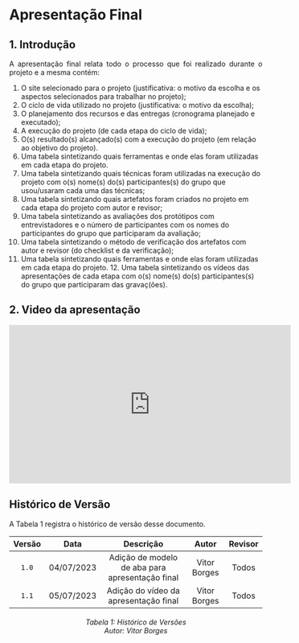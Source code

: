 # Apresentação Final

## 1. Introdução

<p align="justify">
A apresentação final relata todo o processo que foi realizado durante o projeto e a mesma contém:
</p>

1. O site selecionado para o projeto (justificativa: o motivo da escolha e os aspectos selecionados para trabalhar no projeto); 
2. O ciclo de vida utilizado no projeto (justificativa: o motivo da escolha);
3. O planejamento dos recursos e das entregas (cronograma planejado e executado);
4. A execução do projeto (de cada etapa do ciclo de vida);
5. O(s) resultado(s) alcançado(s) com a execução do projeto (em relação ao objetivo do projeto).
6. Uma tabela sintetizando quais ferramentas e onde elas foram utilizadas em cada etapa do projeto.
7. Uma tabela sintetizando quais técnicas foram utilizadas na execução do projeto com o(s) nome(s) do(s) participantes(s) do grupo que usou/usaram cada uma das técnicas;
8. Uma tabela sintetizando quais artefatos foram criados no projeto em cada etapa do projeto com autor e revisor;
9. Uma tabela sintetizando as avaliações dos protótipos com entrevistadores e o número de participantes com os nomes do participantes do grupo que participaram da avaliação;
10. Uma tabela sintetizando o método de verificação dos artefatos com autor e revisor (do checklist e da verificação);
11. Uma tabela sintetizando quais ferramentas e onde elas foram utilizadas em cada etapa do projeto. 12. Uma tabela sintetizando os vídeos das apresentações de cada etapa com o(s) nome(s) do(s) participantes(s) do grupo que participaram das gravaç(ões).

## 2. Video da apresentação

<iframe width="560" height="315" src="https://www.youtube.com/embed/V8G2DRFMByw" title="YouTube video player" frameborder="0" allow="accelerometer; autoplay; clipboard-write; encrypted-media; gyroscope; picture-in-picture; web-share" allowfullscreen></iframe>

## Histórico de Versão
A Tabela 1 registra o histórico de versão desse documento.

| Versão | Data  |            Descrição              |     Autor      |    Revisor    |
|:------:|:-----:|:---------------------------------:|:--------------:|:-------------:|
| `1.0`  | 04/07/2023 | Adição de modelo de aba para apresentação final | Vitor Borges | Todos |
| `1.1`  | 05/07/2023 | Adição do vídeo da apresentação final | Vitor Borges | Todos |

<h6 align = "center"> Tabela 1: Histórico de Versões
<br> Autor: Vitor Borges </h6>